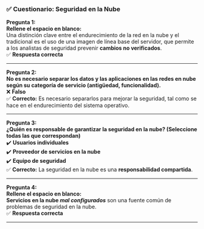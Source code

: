 
### ✅ **Cuestionario: Seguridad en la Nube**

**Pregunta 1:**  
**Rellene el espacio en blanco:**  
Una distinción clave entre el endurecimiento de la red en la nube y el tradicional es el uso de una imagen de línea base del servidor, que permite a los analistas de seguridad prevenir **cambios no verificados**.  
✅ **Respuesta correcta**

---

**Pregunta 2:**  
**No es necesario separar los datos y las aplicaciones en las redes en nube según su categoría de servicio (antigüedad, funcionalidad).**  
❌ **Falso**  
✅ **Correcto:** Es necesario separarlos para mejorar la seguridad, tal como se hace en el endurecimiento del sistema operativo.

---

**Pregunta 3:**  
**¿Quién es responsable de garantizar la seguridad en la nube? (Seleccione todas las que correspondan)**  
✔️ **Usuarios individuales**  
✔️ **Proveedor de servicios en la nube**  
✔️ **Equipo de seguridad**  
✅ **Correcto:** La seguridad en la nube es una **responsabilidad compartida**.

---

**Pregunta 4:**  
**Rellene el espacio en blanco:**  
**Servicios en la nube _mal configurados_** son una fuente común de problemas de seguridad en la nube.  
✅ **Respuesta correcta**

---

